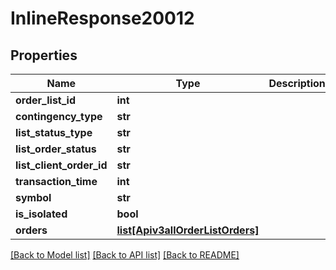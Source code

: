 # InlineResponse20012

## Properties
Name | Type | Description | Notes
------------ | ------------- | ------------- | -------------
**order_list_id** | **int** |  | 
**contingency_type** | **str** |  | 
**list_status_type** | **str** |  | 
**list_order_status** | **str** |  | 
**list_client_order_id** | **str** |  | 
**transaction_time** | **int** |  | 
**symbol** | **str** |  | 
**is_isolated** | **bool** |  | 
**orders** | [**list[Apiv3allOrderListOrders]**](Apiv3allOrderListOrders.md) |  | 

[[Back to Model list]](../README.md#documentation-for-models) [[Back to API list]](../README.md#documentation-for-api-endpoints) [[Back to README]](../README.md)

